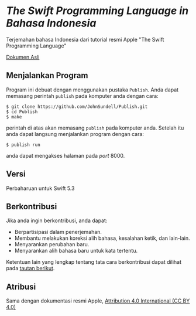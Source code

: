 # *The Swift Programming Language in Bahasa Indonesia*
Terjemahan bahasa Indonesia dari tutorial resmi Apple "The Swift Programming Language"

[Dokumen Asli](https://docs.swift.org/swift-book/)

## Menjalankan Program
Program ini debuat dengan menggunakan pustaka `Publish`. Anda dapat memasang perintah `publish` pada komputer anda dengan cara:
```
$ git clone https://github.com/JohnSundell/Publish.git
$ cd Publish
$ make
```
perintah di atas akan memasang `publish` pada komputer anda. Setelah itu anda dapat langsung menjalankan program dengan cara:
```
$ publish run
```
anda dapat mengakses halaman pada _port_ 8000.

## Versi
Perbaharuan untuk Swift 5.3

## Berkontribusi
Jika anda ingin berkontribusi, anda dapat:
- Berpartisipasi dalam penerjemahan.
- Membantu melakukan koreksi alih bahasa, kesalahan ketik, dan lain-lain.
- Menyarankan perubahan baru.
- Menyarankan alih bahasa baru untuk kata tertentu.

Ketentuan lain yang lengkap tentang tata cara berkontribusi dapat dilihat pada [tautan berikut](https://github.com/supercomputra/pedoman-dasar-bahasa-pemrograman-swift/blob/main/CONTRIBUTING.md).

## Atribusi
Sama dengan dokumentasi resmi Apple, [Attribution 4.0 International (CC BY 4.0)](https://creativecommons.org/licenses/by/4.0/)
